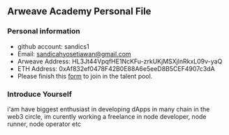 ## Arweave Academy Personal File

### Personal information

- github account: sandics1
- Email: sandicahyosetiawan@gmail.com
- Arweave Address: HL3Jt44VpqfHE1NcKFu-zrkUKjMSXjlnRkxL09v-yaQ
- ETH Address: 0xAf832ef0478F42B0E88A6e5eeD8B5CEF4907c3dA
- Please finish this [form](https://docs.google.com/forms/d/e/1FAIpQLSfWA5fIIcBgmRppm3jNz5vmf9Mai_QMVil-2pO4r7YKn_Zhtw/viewform?usp=sf_link) to join in the talent pool.

### Introduce Yourself
 i'am have biggest enthusiast in developing dApps in many chain in the web3 circle, im curently working a freelance in node developer, node runner, node operator etc

